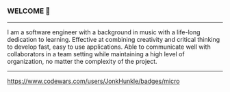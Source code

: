 ### WELCOME 👋

---
I am a software engineer with a background in music with a life-long dedication to learning. Effective at  combining creativity and critical thinking to develop fast, easy to use applications. Able to communicate well with collaborators in a team setting while maintaining a high level of organization, no matter the complexity of the project.

---

https://www.codewars.com/users/JonkHunkle/badges/micro
